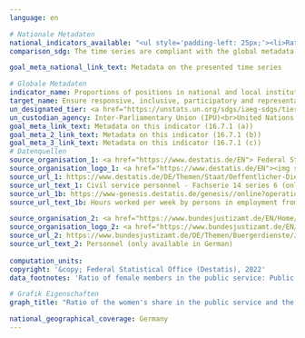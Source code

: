 ```yaml
---
language: en    

# Nationale Metadaten    
national_indicators_available: "<ul style='padding-left: 25px;'><li>Ratio of female members in the public service</li> <li> Ratio of female members in the judiciary</li></ul>"    
comparison_sdg: The time series are compliant with the global metadata.    

goal_meta_national_link_text: Metadata on the presented time series    

# Globale Metadaten    
indicator_name: Proportions of positions in national and local institutions, including (a) the legislatures; (b) the public service; and (c) the judiciary, compared to national distributions, by sex, age, persons with disabilities and population groups    
target_name: Ensure responsive, inclusive, participatory and representative decision-making at all levels    
un_designated_tier: <a href="https://unstats.un.org/sdgs/iaeg-sdgs/tier-classification/" title="Click here for more information on the UN tier classification."  target="_blank">Tier I/II</a>    
un_custodian_agency: Inter-Parliamentary Union (IPU)<br>United Nations Development Programme (UNDP)    
goal_meta_link_text: Metadata on this indicator (16.7.1 (a))    
goal_meta_2_link_text: Metadata on this indicator (16.7.1 (b))    
goal_meta_3_link_text: Metadata on this indicator (16.7.1 (c))        
# Datenquellen
source_organisation_1: <a href="https://www.destatis.de/EN"> Federal Statistical Office (Destatis) </a>
source_organisation_logo_1: <a href="https://www.destatis.de/EN"><img src="https://g205sdgs.github.io/sdg-indicators/public/OrgImgEn/destatis.png" alt="Logo destatis" style="height:60px; width:148px"/></a>
source_url_1: https://www.destatis.de/DE/Themen/Staat/Oeffentlicher-Dienst/Publikationen/Downloads-Oeffentlicher-Dienst/personal-oeffentlicher-dienst-2140600207004.html
source_url_text_1: Civil service personnel - Fachserie 14 series 6 (only available in German)
source_url_1b: https://www-genesis.destatis.de/genesis//online?operation=table&code=12211-0009&bypass=true&levelindex=1&levelid=1631708611371#abreadcrumb
source_url_text_1b: Hours worked per week by persons in employment from primary residence households – GENESIS online 12211-0009

source_organisation_2: <a href="https://www.bundesjustizamt.de/EN/Home/homepage_node.html"> Federal Office of Justice </a>
source_organisation_logo_2: <a href="https://www.bundesjustizamt.de/EN/Home/homepage_node.html"><img src="https://g205sdgs.github.io/sdg-indicators/public/OrgImgEn/bafj.png" alt="Logo bafj" style="height:60px; width:148px"/></a>
source_url_2: https://www.bundesjustizamt.de/DE/Themen/Buergerdienste/Justizstatistik/Personal/Personal_node.html
source_url_text_2: Personnel (only available in German)
    
computation_units:    
copyright: '&copy; Federal Statistical Office (Destatis), 2022'    
data_footnotes: 'Ratio of female members in the public service: Public sector personnel at the federal and Länder levels; in full-time equivalents of employees as of 30 June of the respective year.<br>• Ratio of female members in the judiciary: Denominator: Female labor force.'    

# Grafik Eigenschaften    
graph_title: "Ratio of the women's share in the public service and the judiciary to the total workforce"    

national_geographical_coverage: Germany    
---
```


<span></span>